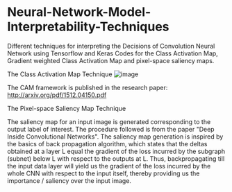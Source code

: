 # Neural-Network-Model-Interpretability-Techniques
Different techniques for interpreting the Decisions of Convolution Neural Network using Tensorflow and Keras
Codes for the Class Activation Map, Gradient weighted Class Activation Map and pixel-space saliency maps.

The Class Activation Map Technique
![image](https://user-images.githubusercontent.com/86059500/123368764-032ea300-d59a-11eb-850c-5341ee5e67df.png)

The CAM framework is published in the research paper: http://arxiv.org/pdf/1512.04150.pdf 

The Pixel-space Saliency Map Technique

The saliency map for an input image is generated corresponding to the output label of interest. The procedure followed is from the paper "Deep Inside Convolutional Networks".
The saliency map generation is inspired by the basics of back propagation algorithm, which states that the deltas obtained at a layer L equal the gradient of the loss incurred by the subgraph (subnet) below L with respect to the outputs at L. Thus, backpropagating till the input data layer will yield us the gradient of the loss incurred by the whole CNN with respect to the input itself, thereby providing us the importance / saliency over the input image.
